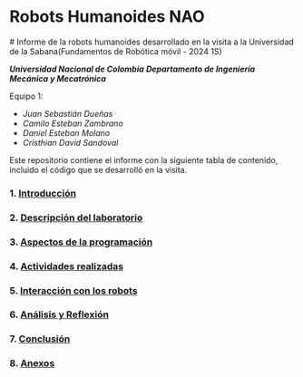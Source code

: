 # Robots Humanoides NAO
﻿# Informe de la robots humanoides desarrollado en la visita a la Universidad de la Sabana(Fundamentos de Robótica móvil - 2024 1S)

***Universidad Nacional de Colombia***
***Departamento de Ingeniería Mecánica y Mecatrónica***

Equipo 1:

* *Juan Sebastián Dueñas*
* *Camilo Esteban Zambrano*
* *Daniel Esteban Molano*
* *Cristhian David Sandoval*
  
Este repositorio contiene el informe con la siguiente tabla de contenido, incluido el código que se desarrolló en la visita.



### 1. [Introducción](docs/1_introduccion.md)

### 2. [Descripción del laboratorio](docs/2_descripcion.md)

### 3. [Aspectos de la programación](docs/3_programacion.md)

### 4. [Actividades realizadas](docs/4_actividades.md)

### 5. [Interacción con los robots](docs/5_interaccion.md)

### 6. [Análisis y Reflexión](docs/6_analisis.md)

### 7. [Conclusión](docs/7_conclusion.md)

### 8. [Anexos](docs/8_anexos.md)

